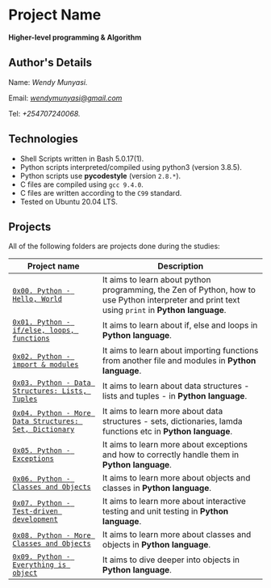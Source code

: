 # Project Name
**Higher-level programming & Algorithm**

## Author's Details
Name: *Wendy Munyasi.*

Email: *wendymunyasi@gmail.com*

Tel: *+254707240068.*

## Technologies
* Shell Scripts written in Bash 5.0.17(1).
* Python scripts interpreted/compiled using python3 (version 3.8.5).
* Python scripts use **pycodestyle** (version `2.8.*`).
* C files are compiled using `gcc 9.4.0`.
* C files are written according to the `C99` standard.
* Tested on Ubuntu 20.04 LTS.

## Projects
All of the following folders are projects done during the studies:

| Project name | Description |
| ------------ | ----------- |
| [`0x00. Python - Hello, World`](https://github.com/wendymunyasi/alx-higher_level_programming/tree/master/0x00-python-hello_world) | It aims to learn about python programming, the Zen of Python, how to use Python interpreter and print text using `print` in **Python language**.|
| [`0x01. Python - if/else, loops, functions`](https://github.com/wendymunyasi/alx-higher_level_programming/tree/master/0x01-python-if_else_loops_functions) | It aims to learn about if, else and loops in **Python language**.|
| [`0x02. Python - import & modules`](https://github.com/wendymunyasi/alx-higher_level_programming/tree/master/0x02-python-import_modules) | It aims to learn about importing functions from another file and modules in **Python language**.|
| [`0x03. Python - Data Structures: Lists, Tuples`](https://github.com/wendymunyasi/alx-higher_level_programming/tree/master/0x03-python-data_structures) | It aims to learn about data structures - lists and tuples - in **Python language**.|
| [`0x04. Python - More Data Structures: Set, Dictionary`](https://github.com/wendymunyasi/alx-higher_level_programming/tree/master/0x04-python-more_data_structures) | It aims to learn more about data structures - sets, dictionaries, lamda functions etc in **Python language**.|
| [`0x05. Python - Exceptions`](https://github.com/wendymunyasi/alx-higher_level_programming/tree/master/0x05-python-exceptions) | It aims to learn more about exceptions and how to correctly handle them in **Python language**.|
| [`0x06. Python - Classes and Objects`](https://github.com/wendymunyasi/alx-higher_level_programming/tree/master/0x06-python-classes) | It aims to learn more about objects and classes in **Python language**.|
| [`0x07. Python - Test-driven development`](https://github.com/wendymunyasi/alx-higher_level_programming/tree/master/0x07-python-test_driven_development) | It aims to learn more about interactive testing and unit testing in **Python language**.|
| [`0x08. Python - More Classes and Objects`](https://github.com/wendymunyasi/alx-higher_level_programming/tree/master/0x08-python-more_classes) | It aims to learn more about classes and objects in **Python language**.|
| [`0x09. Python - Everything is object`](https://github.com/wendymunyasi/alx-higher_level_programming/tree/master/0x09-python-everything_is_object) | It aims to dive deeper into objects in **Python language**.|